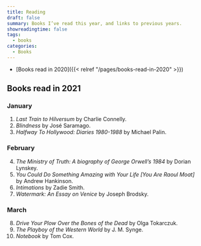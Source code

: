 ```yaml
---
title: Reading
draft: false
summary: Books I’ve read this year, and links to previous years.
showreadingtime: false
tags:
  - books
categories:
  - Books
---
```

- [Books read in 2020]({{< relref "/pages/books-read-in-2020" >}})

## Books read in 2021

### January

1. _Last Train to Hilversum_ by Charlie Connelly.
2. _Blindness_ by José Saramago.
3. _Halfway To Hollywood: Diaries 1980-1988_ by Michael Palin.

### February

4. _The Ministry of Truth: A biography of George Orwell’s 1984_ by Dorian Lynskey.
5. _You Could Do Something Amazing with Your Life [You Are Raoul Moat]_ by Andrew Hankinson.
6. _Intimations_ by Zadie Smith.
7. _Watermark: An Essay on Venice_ by Joseph Brodsky.

### March

8. _Drive Your Plow Over the Bones of the Dead_ by Olga Tokarczuk.
9. _The Playboy of the Western World_ by J. M. Synge.
10. _Notebook_ by Tom Cox.